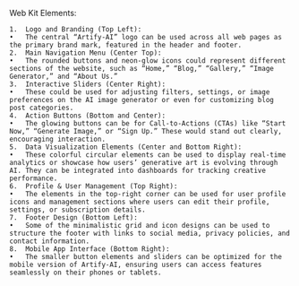 Web Kit Elements:

	1.	Logo and Branding (Top Left):
	•	The central “Artify-AI” logo can be used across all web pages as the primary brand mark, featured in the header and footer.
	2.	Main Navigation Menu (Center Top):
	•	The rounded buttons and neon-glow icons could represent different sections of the website, such as “Home,” “Blog,” “Gallery,” “Image Generator,” and “About Us.”
	3.	Interactive Sliders (Center Right):
	•	These could be used for adjusting filters, settings, or image preferences on the AI image generator or even for customizing blog post categories.
	4.	Action Buttons (Bottom and Center):
	•	The glowing buttons can be for Call-to-Actions (CTAs) like “Start Now,” “Generate Image,” or “Sign Up.” These would stand out clearly, encouraging interaction.
	5.	Data Visualization Elements (Center and Bottom Right):
	•	These colorful circular elements can be used to display real-time analytics or showcase how users’ generative art is evolving through AI. They can be integrated into dashboards for tracking creative performance.
	6.	Profile & User Management (Top Right):
	•	The elements in the top-right corner can be used for user profile icons and management sections where users can edit their profile, settings, or subscription details.
	7.	Footer Design (Bottom Left):
	•	Some of the minimalistic grid and icon designs can be used to structure the footer with links to social media, privacy policies, and contact information.
	8.	Mobile App Interface (Bottom Right):
	•	The smaller button elements and sliders can be optimized for the mobile version of Artify-AI, ensuring users can access features seamlessly on their phones or tablets.